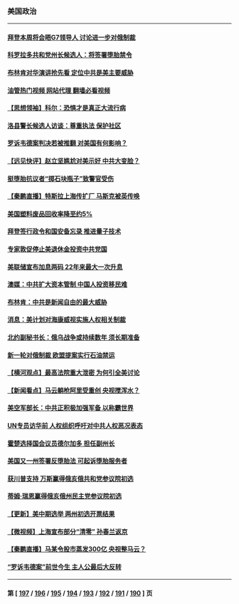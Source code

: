 ### 美国政治
---
#### [拜登本周将会晤G7领导人 讨论进一步对俄制裁](../../pages/ncid1078159/n13727495.md?05051245) 
#### [科罗拉多共和党州长候选人：将签署堕胎禁令](../../pages/ncid1078159/n13727324.md?05051245) 
#### [布林肯对华演讲抢先看 定位中共是美主要威胁](../../pages/ncid1078159/n13727292.md?05051245) 
#### [油管热门视频 网站代理 翻墙必看视频](http://209.222.30.114:81/youtube.html?05051245)
#### [【思想领袖】科尔：恐惧才是真正大流行病](../../pages/ncid1078159/n13723614.md?05051245) 
#### [洛县警长候选人访谈：尊重执法 保护社区](../../pages/ncid1078159/n13727400.md?05051245) 
#### [罗诉韦德案判决若被推翻 对美国有何影响？](../../pages/ncid1078159/n13727219.md?05051245) 
#### [【远见快评】赵立坚尴尬对美示好 中共大变脸？](../../pages/ncid1078159/n13727354.md?05051245) 
#### [挺堕胎抗议者“掷石块瓶子”致警官受伤](../../pages/ncid1078159/n13727395.md?05051245) 
#### [【秦鹏直播】特斯拉上海传扩厂 马斯克被英传唤](../../pages/ncid1078159/n13727348.md?05051245) 
#### [美国塑料废品回收率降至约5%](../../pages/ncid1078159/n13727330.md?05051245) 
#### [拜登签行政令和国安备忘录 推进量子技术](../../pages/ncid1078159/n13727234.md?05051245) 
#### [专家敦促停止美退休金投资中共党国](../../pages/ncid1078159/n13727289.md?05051245) 
#### [美联储宣布加息两码 22年来最大一次升息](../../pages/ncid1078159/n13727237.md?05051245) 
#### [澳媒：中共扩大资本管制 中国人投资移民难](../../pages/ncid1078159/n13727233.md?05051245) 
#### [布林肯：中共是新闻自由的最大威胁](../../pages/ncid1078159/n13727223.md?05051245) 
#### [消息：美计划对海康威视实施人权相关制裁](../../pages/ncid1078159/n13727090.md?05051245) 
#### [北约副秘书长：俄乌战争或持续数年 须长期准备](../../pages/ncid1078159/n13727098.md?05051245) 
#### [新一轮对俄制裁 欧盟提案实行石油禁运](../../pages/ncid1078159/n13726977.md?05051245) 
#### [【横河观点】最高法院重大泄密 为何引全美讨论](../../pages/ncid1078159/n13726525.md?05051245) 
#### [【新闻看点】马云躺枪阿里受重创 央视搅浑水？](../../pages/ncid1078159/n13726396.md?05051245) 
#### [美空军部长：中共正积极加强军备 以称霸世界](../../pages/ncid1078159/n13726877.md?05051245) 
#### [UN专员访华前 人权组织呼吁对中共人权恶况表态](../../pages/ncid1078159/n13726715.md?05051245) 
#### [霍楚选择国会议员德尔加多 担任副州长](../../pages/ncid1078159/n13726686.md?05051245) 
#### [美国又一州签署反堕胎法 可起诉堕胎服务者](../../pages/ncid1078159/n13726564.md?05051245) 
#### [获川普支持 万斯赢得俄亥俄共和党参议院初选](../../pages/ncid1078159/n13726613.md?05051245) 
#### [蒂姆·瑞恩赢得俄亥俄州民主党参议院初选](../../pages/ncid1078159/n13726578.md?05051245) 
#### [【更新】美中期选举 两州初选开票结果](../../pages/ncid1078159/n13726542.md?05051245) 
#### [【微视频】上海宣布部分“清零” 孙春兰返京](../../pages/ncid1078159/n13726317.md?05051245) 
#### [【秦鹏直播】马某令股市蒸发300亿 央视整马云？](../../pages/ncid1078159/n13726490.md?05051245) 
#### [“罗诉韦德案”前世今生 主人公最后大反转](../../pages/ncid1078159/n13726378.md?05051245) 

---
#### 第 [ [197](./197.md?05051245) / [196](./196.md?05051245) / [195](./195.md?05051245) / [194](./194.md?05051245) / [193](./193.md?05051245) / [192](./192.md?05051245) / [191](./191.md?05051245) / [190](./190.md?05051245) ] 页

